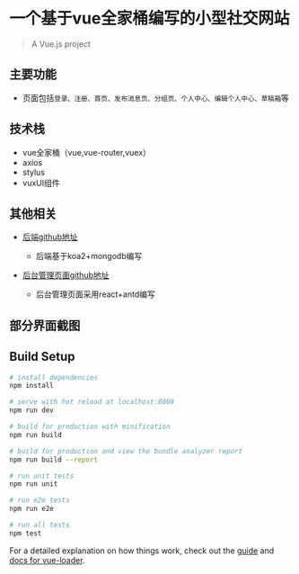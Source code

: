 # 一个基于vue全家桶编写的小型社交网站
 
> A Vue.js project

## 主要功能

* 页面包括`登录、注册、首页、发布消息页、分组页、个人中心、编辑个人中心、草稿箱`等
 
## 技术栈
* vue全家桶（vue,vue-router,vuex）
* axios
* stylus
* vuxUI组件
 
## 其他相关
* [后端github地址](https://github.com/mcjisok/koa2)
  * 后端基于koa2+mongodb编写
  
* [后台管理页面github地址](https://github.com/mcjisok/react-backends)
  * 后台管理页面采用react+antd编写
  
## 部分界面截图



## Build Setup

``` bash
# install dependencies
npm install

# serve with hot reload at localhost:8080
npm run dev

# build for production with minification
npm run build

# build for production and view the bundle analyzer report
npm run build --report

# run unit tests
npm run unit

# run e2e tests
npm run e2e

# run all tests
npm test
```

For a detailed explanation on how things work, check out the [guide](http://vuejs-templates.github.io/webpack/) and [docs for vue-loader](http://vuejs.github.io/vue-loader).
